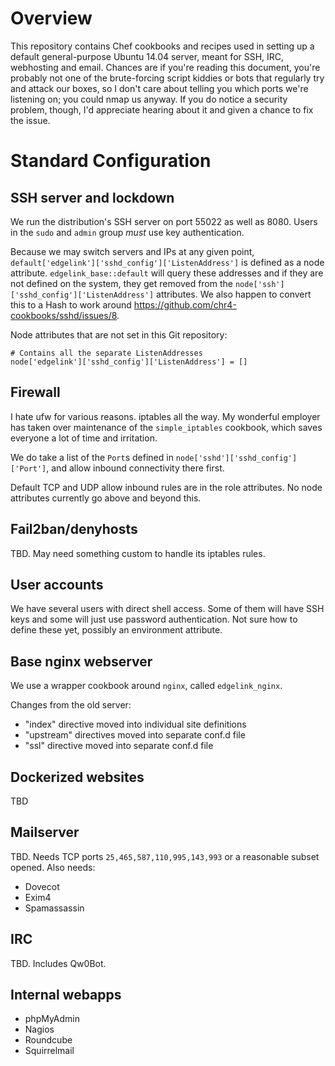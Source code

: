 # Overview

This repository contains Chef cookbooks and recipes used in setting up a default general-purpose Ubuntu 14.04 server, meant for SSH, IRC, webhosting and email. Chances are if you're reading this document, you're probably not one of the brute-forcing script kiddies or bots that regularly try and attack our boxes, so I don't care about telling you which ports we're listening on; you could nmap us anyway. If you do notice a security problem, though, I'd appreciate hearing about it and given a chance to fix the issue.

# Standard Configuration

## SSH server and lockdown

We run the distribution's SSH server on port 55022 as well as 8080. Users in the `sudo` and `admin` group *must* use key authentication.

Because we may switch servers and IPs at any given point, `default['edgelink']['sshd_config']['ListenAddress']` is defined as a node attribute. `edgelink_base::default` will query these addresses and if they are not defined on the system, they get removed from the `node['ssh']['sshd_config']['ListenAddress']`  attributes. We also happen to convert this to a Hash to work around <https://github.com/chr4-cookbooks/sshd/issues/8>.

Node attributes that are not set in this Git repository:
```
# Contains all the separate ListenAddresses
node['edgelink']['sshd_config']['ListenAddress'] = []
```

## Firewall

I hate ufw for various reasons. iptables all the way. My wonderful employer has taken over maintenance of the `simple_iptables` cookbook, which saves everyone a lot of time and irritation.

We do take a list of the `Port`s defined in `node['sshd']['sshd_config']['Port']`, and allow inbound connectivity there first.

Default TCP and UDP allow inbound rules are in the role attributes. No node attributes currently go above and beyond this.

## Fail2ban/denyhosts

TBD. May need something custom to handle its iptables rules.

## User accounts

We have several users with direct shell access. Some of them will have SSH keys and some will just use password authentication. Not sure how to define these yet, possibly an environment attribute.

## Base nginx webserver

We use a wrapper cookbook around `nginx`, called `edgelink_nginx`.

Changes from the old server:
* "index" directive moved into individual site definitions
* "upstream" directives moved into separate conf.d file
* "ssl" directive moved into separate conf.d file

## Dockerized websites

TBD

## Mailserver

TBD. Needs TCP ports `25,465,587,110,995,143,993` or a reasonable subset opened. Also needs:

* Dovecot
* Exim4
* Spamassassin

## IRC

TBD. Includes Qw0Bot.

## Internal webapps

* phpMyAdmin
* Nagios
* Roundcube
* Squirrelmail



